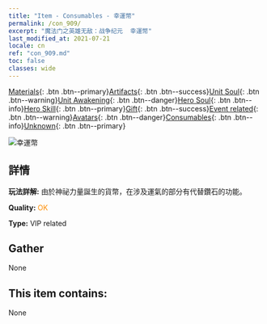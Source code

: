 ```yaml
---
title: "Item - Consumables - 幸運幣"
permalink: /con_909/
excerpt: "魔法门之英雄无敌：战争纪元  幸運幣"
last_modified_at: 2021-07-21
locale: cn
ref: "con_909.md"
toc: false
classes: wide
---
```

 [Materials](/ItemsCN/){: .btn .btn--primary}[Artifacts](/ItemsCN/Artifacts/){: .btn .btn--success}[Unit Soul](/ItemsCN/UnitSoul/){: .btn .btn--warning}[Unit Awakening](/ItemsCN/UnitAwakening/){: .btn .btn--danger}[Hero Soul](/ItemsCN/HeroSoul/){: .btn .btn--info}[Hero Skill](/ItemsCN/HeroSkill/){: .btn .btn--primary}[Gift](/ItemsCN/Gift/){: .btn .btn--success}[Event related](/ItemsCN/Events/){: .btn .btn--warning}[Avatars](/ItemsCN/Avatars/){: .btn .btn--danger}[Consumables](/ItemsCN/Consumables/){: .btn .btn--info}[Unknown](/ItemsCN/Unknown/){: .btn .btn--primary}

 ![幸運幣](/images/t/i_40002.png)

## 詳情
 **玩法詳解:** 由於神祕力量誕生的貨幣，在涉及運氣的部分有代替鑽石的功能。

 **Quality:** <span style="color: #FF8C00">OK</span>

 **Type:** VIP related

## Gather

  None

## This item contains:

  None

